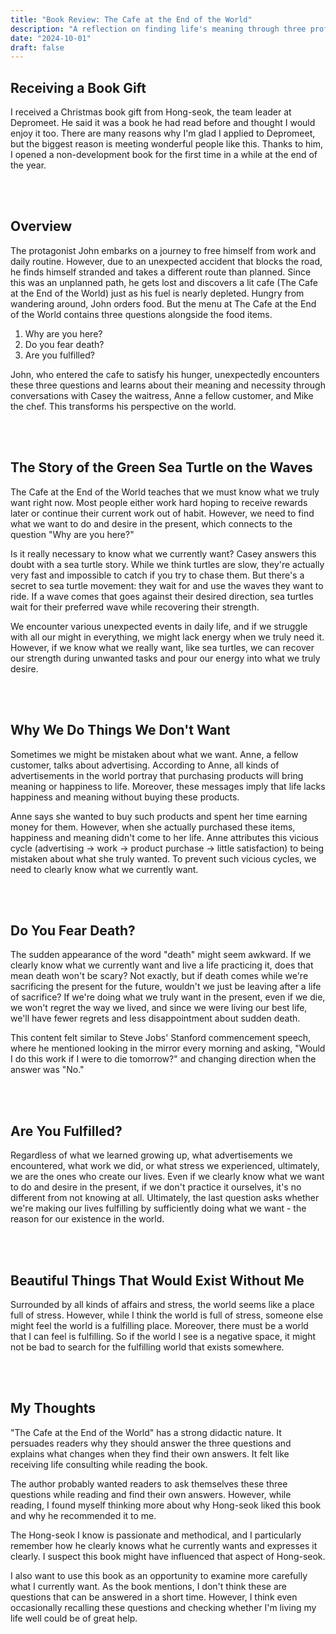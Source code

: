 ```yaml
---
title: "Book Review: The Cafe at the End of the World"
description: "A reflection on finding life's meaning through three profound questions encountered at a mysterious cafe"
date: "2024-10-01"
draft: false
---
```


## Receiving a Book Gift

I received a Christmas book gift from Hong-seok, the team leader at Depromeet. He said it was a book he had read before and thought I would enjoy it too. There are many reasons why I'm glad I applied to Depromeet, but the biggest reason is meeting wonderful people like this. Thanks to him, I opened a non-development book for the first time in a while at the end of the year.

<br></br>

## Overview

The protagonist John embarks on a journey to free himself from work and daily routine. However, due to an unexpected accident that blocks the road, he finds himself stranded and takes a different route than planned. Since this was an unplanned path, he gets lost and discovers a lit cafe (The Cafe at the End of the World) just as his fuel is nearly depleted. Hungry from wandering around, John orders food. But the menu at The Cafe at the End of the World contains three questions alongside the food items.

1. Why are you here?
2. Do you fear death?
3. Are you fulfilled?

John, who entered the cafe to satisfy his hunger, unexpectedly encounters these three questions and learns about their meaning and necessity through conversations with Casey the waitress, Anne a fellow customer, and Mike the chef. This transforms his perspective on the world.

<br></br>

## The Story of the Green Sea Turtle on the Waves

The Cafe at the End of the World teaches that we must know what we truly want right now. Most people either work hard hoping to receive rewards later or continue their current work out of habit. However, we need to find what we want to do and desire in the present, which connects to the question "Why are you here?"

Is it really necessary to know what we currently want? Casey answers this doubt with a sea turtle story. While we think turtles are slow, they're actually very fast and impossible to catch if you try to chase them. But there's a secret to sea turtle movement: they wait for and use the waves they want to ride. If a wave comes that goes against their desired direction, sea turtles wait for their preferred wave while recovering their strength.

We encounter various unexpected events in daily life, and if we struggle with all our might in everything, we might lack energy when we truly need it. However, if we know what we really want, like sea turtles, we can recover our strength during unwanted tasks and pour our energy into what we truly desire.

<br></br>

## Why We Do Things We Don't Want

Sometimes we might be mistaken about what we want. Anne, a fellow customer, talks about advertising. According to Anne, all kinds of advertisements in the world portray that purchasing products will bring meaning or happiness to life. Moreover, these messages imply that life lacks happiness and meaning without buying these products.

Anne says she wanted to buy such products and spent her time earning money for them. However, when she actually purchased these items, happiness and meaning didn't come to her life. Anne attributes this vicious cycle (advertising -> work -> product purchase -> little satisfaction) to being mistaken about what she truly wanted. To prevent such vicious cycles, we need to clearly know what we currently want.

<br></br>

## Do You Fear Death?

The sudden appearance of the word "death" might seem awkward. If we clearly know what we currently want and live a life practicing it, does that mean death won't be scary? Not exactly, but if death comes while we're sacrificing the present for the future, wouldn't we just be leaving after a life of sacrifice? If we're doing what we truly want in the present, even if we die, we won't regret the way we lived, and since we were living our best life, we'll have fewer regrets and less disappointment about sudden death.

This content felt similar to Steve Jobs' Stanford commencement speech, where he mentioned looking in the mirror every morning and asking, "Would I do this work if I were to die tomorrow?" and changing direction when the answer was "No."

<br></br>

## Are You Fulfilled?

Regardless of what we learned growing up, what advertisements we encountered, what work we did, or what stress we experienced, ultimately, we are the ones who create our lives. Even if we clearly know what we want to do and desire in the present, if we don't practice it ourselves, it's no different from not knowing at all. Ultimately, the last question asks whether we're making our lives fulfilling by sufficiently doing what we want - the reason for our existence in the world.

<br></br>

## Beautiful Things That Would Exist Without Me

Surrounded by all kinds of affairs and stress, the world seems like a place full of stress. However, while I think the world is full of stress, someone else might feel the world is a fulfilling place. Moreover, there must be a world that I can feel is fulfilling. So if the world I see is a negative space, it might not be bad to search for the fulfilling world that exists somewhere.

<br></br>

## My Thoughts

"The Cafe at the End of the World" has a strong didactic nature. It persuades readers why they should answer the three questions and explains what changes when they find their own answers. It felt like receiving life consulting while reading the book.

The author probably wanted readers to ask themselves these three questions while reading and find their own answers. However, while reading, I found myself thinking more about why Hong-seok liked this book and why he recommended it to me.

The Hong-seok I know is passionate and methodical, and I particularly remember how he clearly knows what he currently wants and expresses it clearly. I suspect this book might have influenced that aspect of Hong-seok.

I also want to use this book as an opportunity to examine more carefully what I currently want. As the book mentions, I don't think these are questions that can be answered in a short time. However, I think even occasionally recalling these questions and checking whether I'm living my life well could be of great help.